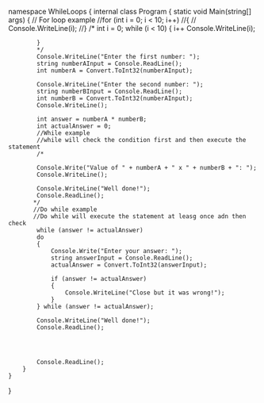 namespace WhileLoops
{
    internal class Program
    {
        static void Main(string[] args)
        {
            // For loop example
            //for (int i = 0; i < 10; i++)
            //{
            // Console.WriteLine(i);
            //}
            /*
            int i = 0;
            while (i < 10)
            {
                i++
                Console.WriteLine(i);

            }
            */
            Console.WriteLine("Enter the first number: ");
            string numberAInput = Console.ReadLine();  
            int numberA = Convert.ToInt32(numberAInput);

            Console.WriteLine("Enter the second number: ");
            string numberBInput = Console.ReadLine();
            int numberB = Convert.ToInt32(numberAInput);
            Console.WriteLine();

            int answer = numberA * numberB;
            int actualAnswer = 0;
            //While example
            //while will check the condition first and then execute the statement
            /*
            
            Console.Write("Value of " + numberA + " x " + numberB + ": ");
            Console.WriteLine();

            Console.WriteLine("Well done!");
            Console.ReadLine();
           */
           //Do while example
           //Do while will execute the statement at leasg once adn then check
            while (answer != actualAnswer)
            do
            {
                Console.Write("Enter your answer: ");
                string answerInput = Console.ReadLine();
                actualAnswer = Convert.ToInt32(answerInput);

                if (answer != actualAnswer)
                {
                    Console.WriteLine("Close but it was wrong!");
                }
            } while (answer != actualAnswer);

            Console.WriteLine("Well done!");
            Console.ReadLine();




            Console.ReadLine();
        }
    }
}
